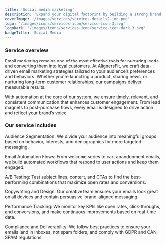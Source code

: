 ```yaml
---
title: 'Social media marketing'
description: 'Expand your digital footprint by building a strong brand presence across social platforms and connecting authentically with your audience.'
coverImage: '/images/services/services-details2-img.png'
logo: '/images/icons/services-icon/service-icon-3.svg'
logoDark: '/images/icons/services-icon/service-icon-dark-3.svg'
badgeTitle: 'Social Media'
---
```


### Service overview

Email marketing remains one of the most effective tools for nurturing leads and converting them into loyal customers. At AlignersFit, we craft data-driven email marketing strategies tailored to your audience’s preferences and behaviors. Whether you're launching a product, sharing news, or nurturing long-term customer relationships, our campaigns deliver measurable results.

With automation at the core of our system, we ensure timely, relevant, and consistent communication that enhances customer engagement. From lead magnets to post-purchase flows, every email is designed to drive action and reflect your brand’s voice.

### Our service includes

Audience Segmentation: We divide your audience into meaningful groups based on behavior, interests, and demographics for more targeted messaging.

Email Automation Flows: From welcome series to cart abandonment emails, we build automated workflows that respond to user actions and keep them engaged.

A/B Testing: Test subject lines, content, and CTAs to find the best-performing combinations that maximize open rates and conversions.

Copywriting and Design: Our creative team ensures your emails look great on all devices and contain persuasive, brand-aligned messaging.

Performance Tracking: We monitor key KPIs like open rates, click-throughs, and conversions, and make continuous improvements based on real-time data.

Compliance and Deliverability: We follow best practices to ensure your emails land in inboxes, not spam folders, and comply with GDPR and CAN-SPAM regulations.
